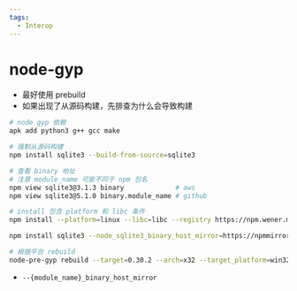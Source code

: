 ```yaml
---
tags:
  - Interop
---
```


# node-gyp

- 最好使用 prebuild
- 如果出现了从源码构建，先排查为什么会导致构建

```bash
# node gyp 依赖
apk add python3 g++ gcc make

# 强制从源码构建
npm install sqlite3 --build-from-source=sqlite3

# 查看 binary 地址
# 注意 module_name 可能不同于 npm 包名
npm view sqlite3@3.1.3 binary             # aws
npm view sqlite3@5.1.0 binary.module_name # github

# install 包含 platform 和 libc 条件
npm install --platform=linux --libc=libc --registry https://npm.wener.me/

npm install sqlite3 --node_sqlite3_binary_host_mirror=https://npmmirror.com/mirrors/sqlite3

# 根据平台 rebuild
node-pre-gyp rebuild --target=0.30.2 --arch=x32 --target_platform=win32 --dist-url=https://atom.io/download/atom-shell
```

- `--{module_name}_binary_host_mirror`
